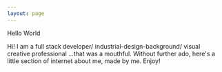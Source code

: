 ```yaml
---
layout: page
---
```


<div class="container">
	Hello World
	<p class="lead">
		Hi! I am a full stack developer/ industrial-design-background/ visual creative professional
		...that was a mouthful. 
		Without further ado, here's a little section of internet about me, made by me. Enjoy!
	</p>
</div>
<div class="container">
	
</div>